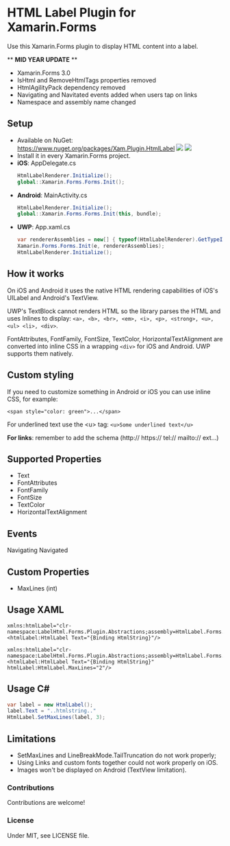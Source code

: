 # HTML Label Plugin for Xamarin.Forms
Use this Xamarin.Forms plugin to display HTML content into a label.

** **MID YEAR UPDATE** **

* Xamarin.Forms 3.0
* IsHtml and RemoveHtmlTags properties removed
* HtmlAgilityPack dependency removed
* Navigating and Navitated events added when users tap on links
* Namespace and assembly name changed

## Setup
* Available on NuGet: https://www.nuget.org/packages/Xam.Plugin.HtmlLabel ![](https://img.shields.io/badge/nuget-v3.0.1-blue.svg) ![](https://matteobortolazzo.visualstudio.com/_apis/public/build/definitions/35196e9f-8b5a-4efb-af02-71d7a588c1fc/4/badge)
* Install it in every Xamarin.Forms project.
* **iOS**: AppDelegate.cs
    ```cs
    HtmlLabelRenderer.Initialize();
    global::Xamarin.Forms.Forms.Init();
    ```
* **Android**: MainActivity.cs
    ```cs
    HtmlLabelRenderer.Initialize();
    global::Xamarin.Forms.Forms.Init(this, bundle);
    ```
* **UWP**: App.xaml.cs
    ```cs
    var rendererAssemblies = new[] { typeof(HtmlLabelRenderer).GetTypeInfo().Assembly };
    Xamarin.Forms.Forms.Init(e, rendererAssemblies);
    HtmlLabelRenderer.Initialize();
    ```      

## How it works
On iOS and Android it uses the native HTML rendering capabilities of iOS's UILabel and Android's TextView. 

UWP's TextBlock cannot renders HTML so the library parses the HTML and uses Inlines to display: `<a>, <b>, <br>, <em>, <i>, <p>, <strong>, <u>, <ul> <li>, <div>`.

FontAttributes, FontFamily, FontSize, TextColor, HorizontalTextAlignment are converted into inline CSS in a wrapping `<div>` for iOS and Android. UWP supports them natively.

## Custom styling
If you need to customize something in Android or iOS you can use inline CSS, for example: 

`<span style="color: green">...</span>`

For underlined text use the &lt;u&gt; tag:
`<u>Some underlined text</u>`

**For links**: remember to add the schema (http:// https:// tel:// mailto:// ext...)

## Supported Properties
* Text
* FontAttributes
* FontFamily
* FontSize
* TextColor
* HorizontalTextAlignment

## Events
Navigating
Navigated

## Custom Properties
* MaxLines (int)


## Usage XAML

```xaml
xmlns:htmlLabel="clr-namespace:LabelHtml.Forms.Plugin.Abstractions;assembly=HtmlLabel.Forms.Plugin"
<htmlLabel:HtmlLabel Text="{Binding HtmlString}"/>
```

```xaml
xmlns:htmlLabel="clr-namespace:LabelHtml.Forms.Plugin.Abstractions;assembly=HtmlLabel.Forms.Plugin"
<htmlLabel:HtmlLabel Text="{Binding HtmlString}" htmlLabel:HtmlLabel.MaxLines="2"/>
```

## Usage C#

```csharp
var label = new HtmlLabel();
label.Text = "..htmlstring.."
HtmlLabel.SetMaxLines(label, 3);
```

## Limitations

* SetMaxLines and LineBreakMode.TailTruncation do not work properly;
* Using Links and custom fonts together could not work properly on iOS.
* Images won't be displayed on Android (TextView limitation).


### Contributions
Contributions are welcome!

### License
Under MIT, see LICENSE file.
